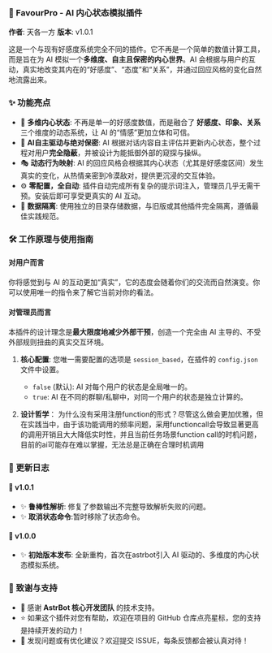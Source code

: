 ### 🧠 FavourPro - AI 内心状态模拟插件

**作者**: 天各一方
**版本**: v1.0.1

这是一个与现有好感度系统完全不同的插件。它不再是一个简单的数值计算工具，而是旨在为 AI 模拟一个**多维度、自主且保密的内心世界**。AI 会根据与用户的互动，真实地改变其内在的“好感度”、“态度”和“关系”，并通过回应风格的变化自然地流露出来。

### ✨ 功能亮点

-   🧠 **多维内心状态**: 不再是单一的好感度数值，而是融合了 **好感度、印象、关系** 三个维度的动态系统，让 AI 的“情感”更加立体和可信。
-   🤫 **AI自主驱动与绝对保密**: AI 根据对话内容自主评估并更新内心状态，整个过程对用户**完全隐蔽**，并被设计为能抵御外部的窥探与操纵。
-   🎭 **动态行为映射**: AI 的回应风格会根据其内心状态（尤其是好感度区间）发生真实的变化，从热情亲密到冷漠敌对，提供更沉浸的交互体验。
-   ⚙️ **零配置，全自动**: 插件自动完成所有复杂的提示词注入，管理员几乎无需干预。安装后即可享受更真实的 AI 互动。
-   📁 **数据隔离**: 使用独立的目录存储数据，与旧版或其他插件完全隔离，遵循最佳实践规范。

### 🛠️ 工作原理与使用指南

#### 对用户而言

你将感觉到与 AI 的互动更加“真实”，它的态度会随着你们的交流而自然演变。你可以使用唯一的指令来了解它当前对你的看法。

#### 对管理员而言

本插件的设计理念是**最大限度地减少外部干预**，创造一个完全由 AI 主导的、不受外部规则扭曲的真实交互环境。

1.  **核心配置**:
    您唯一需要配置的选项是 `session_based`，在插件的 `config.json` 文件中设置。
    -   `false` (默认): AI 对每个用户的状态是全局唯一的。
    -   `true`: AI 在不同的群聊/私聊中，对同一个用户的状态是独立计算的。

2.  **设计哲学**：
    为什么没有采用注册function的形式？尽管这么做会更加优雅，但在实践当中，由于该功能调用的频率问题，采用functioncall会导致显著更高的调用开销且大大降低实时性，并且当前任务场景function call的时机问题，目前的ai可能存在难以掌握，无法总是正确在合理时机调用


### 📅 更新日志
#### 🚀 v1.0.1
-   ✨ **鲁棒性解析**: 修复了参数输出不完整导致解析失败的问题。
-   ✨ **取消状态命令**:暂时移除了状态命令。
#### 🚀 v1.0.0
-   ✨ **初始版本发布**: 全新重构，首次在astrbot引入 AI 驱动的、多维度的内心状态模拟系统。

### 🙌 致谢与支持

-   🤖 感谢 **AstrBot 核心开发团队** 的技术支持。
-   ⭐️ 如果这个插件对您有帮助，欢迎在项目的 GitHub 仓库点亮星标，您的支持是持续开发的动力！
-   🐞 发现问题或有优化建议？欢迎提交 ISSUE，每条反馈都会被认真对待！
